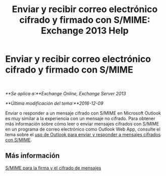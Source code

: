 ﻿---
title: 'Enviar y recibir correo electrónico cifrado y firmado con S/MIME: Exchange 2013 Help'
TOCTitle: Enviar y recibir correo electrónico cifrado y firmado con S/MIME
ms:assetid: 1ce37ada-0a80-4b47-8611-d008979589ff
ms:mtpsurl: https://technet.microsoft.com/es-es/library/Dn626157(v=EXCHG.150)
ms:contentKeyID: 61212723
ms.date: 04/23/2018
mtps_version: v=EXCHG.150
ms.translationtype: HT
---

# Enviar y recibir correo electrónico cifrado y firmado con S/MIME

 

_**Se aplica a:**Exchange Online, Exchange Server 2013_

_**Última modificación del tema:**2016-12-09_

Enviar o responder a un mensaje cifrado con S/MIME en Microsoft Outlook es muy similar a la experiencia con un mensaje no cifrado. Para obtener más información sobre cómo leer o enviar mensajes cifrados con S/MIME en un programa de correo electrónico como Outlook Web App, consulte el tema sobre el [uso de Outlook para enviar y responder a mensajes cifrados con S/MIME](https://go.microsoft.com/fwlink/p/?linkid=392520).

## Más información

[S/MIME para la firma y el cifrado de mensajes](s-mime-for-message-signing-and-encryption-exchange-2013-help.md)

